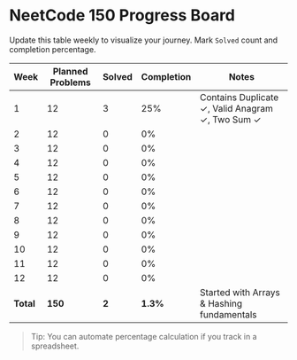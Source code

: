 # NeetCode 150 Progress Board

Update this table weekly to visualize your journey. Mark `Solved` count and completion percentage.

| Week | Planned Problems | Solved | Completion | Notes |
|------|------------------|--------|------------|-------|
| 1 | 12 | 3 | 25% | Contains Duplicate ✓, Valid Anagram ✓, Two Sum ✓ |
| 2 | 12 | 0 | 0% | |
| 3 | 12 | 0 | 0% | |
| 4 | 12 | 0 | 0% | |
| 5 | 12 | 0 | 0% | |
| 6 | 12 | 0 | 0% | |
| 7 | 12 | 0 | 0% | |
| 8 | 12 | 0 | 0% | |
| 9 | 12 | 0 | 0% | |
| 10 | 12 | 0 | 0% | |
| 11 | 12 | 0 | 0% | |
| 12 | 12 | 0 | 0% | |
| **Total** | **150** | **2** | **1.3%** | Started with Arrays & Hashing fundamentals |

> Tip: You can automate percentage calculation if you track in a spreadsheet.
